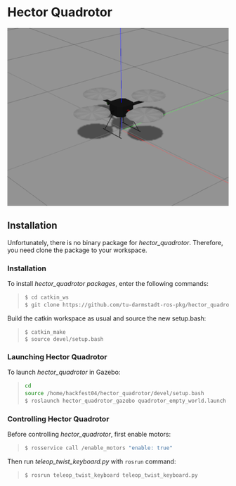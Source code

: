 # Hector Quadrotor

![1](hector_quadrotor.png)

## Installation

Unfortunately, there is no binary package for *hector_quadrotor*. Therefore, you need clone the package to your workspace.

### Installation
To install *hector_quadrotor packages*, enter the following commands:

>```sh
> $ cd catkin_ws
> $ git clone https://github.com/tu-darmstadt-ros-pkg/hector_quadrotor.git
>```

Build the catkin workspace as usual and source the new setup.bash:

>```
> $ catkin_make
> $ source devel/setup.bash
>```

### Launching Hector Quadrotor

To launch *hector_quadrotor* in Gazebo:

>```sh
> cd
> source /home/hackfest04/hector_quadrotor/devel/setup.bash
> $ roslaunch hector_quadrotor_gazebo quadrotor_empty_world.launch
>```

### Controlling Hector Quadrotor 

Before controlling *hector_quadrotor*, first enable motors:

>```sh
> $ rosservice call /enable_motors "enable: true"
>```

Then run *teleop_twist_keyboard.py* with `rosrun` command:

>```sh
> $ rosrun teleop_twist_keyboard teleop_twist_keyboard.py
>```
